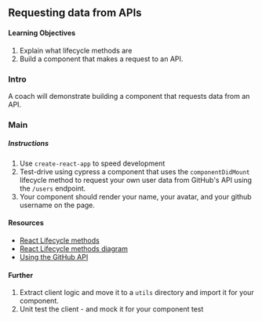 ## Requesting data from APIs

#### Learning Objectives
1. Explain what lifecycle methods are
2. Build a component that makes a request to an API.

### Intro

A coach will demonstrate building a component that requests data from an API.

### Main

##### Instructions
1. Use `create-react-app` to speed development
2. Test-drive using cypress a component that uses the `componentDidMount` lifecycle method to request your own user data from GitHub's API using the `/users` endpoint.
3. Your component should render your name, your avatar, and your github username on the page.

#### Resources
- [React Lifecycle methods](https://reactjs.org/docs/react-component.html)
- [React Lifecycle methods diagram](https://projects.wojtekmaj.pl/react-lifecycle-methods-diagram/)
- [Using the GitHub API](./using-the-github-api.md)

#### Further

1. Extract client logic and move it to a `utils` directory and import it for your component.
2. Unit test the client - and mock it for your component test
